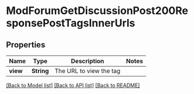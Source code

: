 # ModForumGetDiscussionPost200ResponsePostTagsInnerUrls

## Properties

Name | Type | Description | Notes
------------ | ------------- | ------------- | -------------
**view** | **String** | The URL to view the tag | 

[[Back to Model list]](../README.md#documentation-for-models) [[Back to API list]](../README.md#documentation-for-api-endpoints) [[Back to README]](../README.md)


